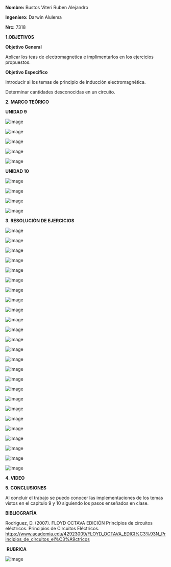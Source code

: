 **Nombre:** Bustos Viteri Ruben Alejandro

**Ingeniero:** Darwin Alulema

**Nrc:** 7318

**1.OBJETIVOS**

**Objetivo General**

Aplicar los teas de electromagnetica e implimentarlos en los ejercicios propuestos.

**Objetivo Especifico**

Introducir al los temas de principio de inducción electromagnética.

Determinar cantidades desconocidas en un circuito.

**2. MARCO TEÓRICO**

**UNIDAD 9**

![image](https://user-images.githubusercontent.com/105680588/177930956-dd76f04e-b1b0-4404-b946-f0602999888e.png)

![image](https://user-images.githubusercontent.com/105680588/177931016-0ce77c9e-ae3c-44b4-bb4f-dcb9f2a37f72.png)

![image](https://user-images.githubusercontent.com/105680588/177931075-a6f70f63-27d0-4f0b-9205-c19e6061a8e1.png)

![image](https://user-images.githubusercontent.com/105680588/177931127-8f3161b2-2641-422b-a4c7-6a0b7f84d65b.png)

![image](https://user-images.githubusercontent.com/105680588/177931184-6b4bc182-be4f-40d5-834a-19e49ae71ed3.png)

**UNIDAD 10**

![image](https://user-images.githubusercontent.com/105680588/177931275-c687cce9-7284-4bde-92a3-16ebf209fee9.png)

![image](https://user-images.githubusercontent.com/105680588/177931344-446ec8d5-583b-4045-8ffc-e33505a493d6.png)

![image](https://user-images.githubusercontent.com/105680588/177931415-5abc6bd7-6843-486f-a73b-1b8d3e8d91ce.png)

![image](https://user-images.githubusercontent.com/105680588/177931474-156bdd05-eb3a-45f7-87db-e5949bd44c91.png)

**3. RESOLUCIÓN DE EJERCICIOS**

![image](https://user-images.githubusercontent.com/105680588/177931874-371475cd-fddc-4013-b0b0-78a0c4ea9b58.png)

![image](https://user-images.githubusercontent.com/105680588/177931943-5c9eb940-6525-4b17-b489-abf9980bea33.png)

![image](https://user-images.githubusercontent.com/105680588/177931991-5c0fe096-ac79-41bc-a065-f25b15829fc1.png)

![image](https://user-images.githubusercontent.com/105680588/177932032-842a0a12-b96e-45af-9469-b8f0f50a254b.png)

![image](https://user-images.githubusercontent.com/105680588/177932065-fb88eb2f-2dee-4c11-99fc-0d21edffdb19.png)

![image](https://user-images.githubusercontent.com/105680588/177932112-2a5c9320-73dd-4ca8-8730-67809a6e6e9c.png)

![image](https://user-images.githubusercontent.com/105680588/177932139-29b434e7-9fc9-41d0-afd3-b558ac415619.png)

![image](https://user-images.githubusercontent.com/105680588/177932180-b531bada-6494-4841-90ef-d5b9e784f4ab.png)

![image](https://user-images.githubusercontent.com/105680588/177932230-8cad5204-381d-4117-a870-2d4eb9fdd656.png)

![image](https://user-images.githubusercontent.com/105680588/177932256-158de950-35a1-49d9-b1ec-6620d845ec1c.png)

![image](https://user-images.githubusercontent.com/105680588/177932290-e6bcbc2c-09c0-482c-bf06-f3e2444cff6c.png)

![image](https://user-images.githubusercontent.com/105680588/177932317-7cf419c4-68f6-48b3-b9a8-faef0a418313.png)

![image](https://user-images.githubusercontent.com/105680588/177932345-65103ffe-a899-4946-9631-96ecf542fb1d.png)

![image](https://user-images.githubusercontent.com/105680588/177932365-40b79423-1771-4210-8cd9-369191166a17.png)

![image](https://user-images.githubusercontent.com/105680588/177932402-3ffd7548-0a57-4d8c-9842-04e71652ae6f.png)

![image](https://user-images.githubusercontent.com/105680588/177932436-340871bd-7559-48ea-a4c9-3e2de5acedec.png)

![image](https://user-images.githubusercontent.com/105680588/177932470-a2d26c87-9e09-4e86-b0a1-2b1b22159380.png)

![image](https://user-images.githubusercontent.com/105680588/177932483-fb094f87-d07a-4938-8c87-68109ea4bde3.png)

![image](https://user-images.githubusercontent.com/105680588/177932532-a067c305-b40d-4c1e-b2dc-6c34d5027613.png)

![image](https://user-images.githubusercontent.com/105680588/177932561-fd9781c6-42f6-472d-8db9-2a3c4a30c4f1.png)

![image](https://user-images.githubusercontent.com/105680588/177932639-a4e53eba-9fdf-4462-8718-900d3e5c816b.png)

![image](https://user-images.githubusercontent.com/105680588/177932663-ecd4229b-84f0-4f3a-9150-c1b6e9ffb29f.png)

![image](https://user-images.githubusercontent.com/105680588/177932689-d92c8586-1153-4370-89f7-ab8b7fc92518.png)

![image](https://user-images.githubusercontent.com/105680588/177932836-0f4fa62f-3d32-4c04-9fe3-de588ec3d1b4.png)

![image](https://user-images.githubusercontent.com/105680588/177932870-31674ffd-f2fa-4365-a38c-f4c2d527defe.png)

**4. VIDEO**

**5. CONCLUSIONES**

Al concluir el trabajo se puedo conocer las implementaciones de los temas vistos en el capitulo 9 y 10 siguiendo los pasos enseñados en clase.

**BIBLIOGRAFÍA**

Rodriguez, D. (2007). FLOYD OCTAVA EDICIÓN Principios de circuitos eléctricos. Principios de Circuitos Eléctricos. https://www.academia.edu/42923009/FLOYD_OCTAVA_EDICI%C3%93N_Principios_de_circuitos_el%C3%A9ctricos

‌
**RUBRICA**

![image](https://user-images.githubusercontent.com/105680588/177933353-b0401ed8-6a0e-48d8-9b29-de73e1a12ef2.png)
